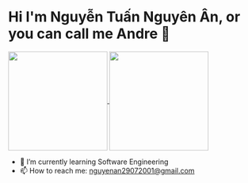 # Hi I'm Nguyễn Tuấn Nguyên Ân, or you can call me Andre 👋


<a href="https://github.com/nguyentuannguyenan">
  <img height=200 align="center" src="https://github-readme-stats.vercel.app/api?username=nguyentuannguyenan" />
</a>

<a href="https://github.com/nguyentuannguyenan">
  <img height=200 align="center" src="https://github-readme-stats.vercel.app/api/top-langs?username=nguyentuannguyenan&layout=compact&langs_count=8&card_width=320" />
</a>

- 🌱 I’m currently learning Software Engineering
- 📫 How to reach me: nguyenan29072001@gmail.com


<!---
nguyentuannguyenan/nguyentuannguyenan is a ✨ special ✨ repository because its `README.md` (this file) appears on your GitHub profile.
You can click the Preview link to take a look at your changes.
--->
